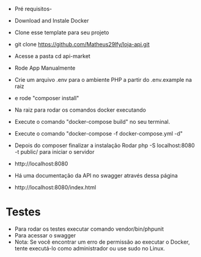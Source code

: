 - Pré requisitos-
- Download and Instale Docker

- Clone esse template para seu projeto
- git clone https://github.com/Matheus29lfy/loja-api.git
- Acesse a pasta cd api-market
- Rode App Manualmente
- Crie um arquivo .env para o ambiente PHP a partir do .env.example na raiz
- e rode "composer install"
- Na raiz para rodar os comandos docker executando
- Execute o comando "docker-compose build" no seu terminal.
- Execute o comando "docker-compose -f docker-compose.yml -d"
- Depois do composer finalizar a instalação Rodar  php -S localhost:8080 -t public/ para iniciar o servidor
- http://localhost:8080

- Há uma documentação da API no swagger através dessa página
- http://localhost:8080/index.html

# Testes
- Para rodar os testes executar comando vendor/bin/phpunit
- Para acessar o swagger
- Nota: Se você encontrar um erro de permissão ao executar o Docker, tente executá-lo como administrador ou use sudo no Linux.
